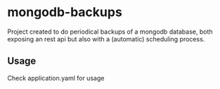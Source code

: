 # mongodb-backups
Project created to do periodical backups of a mongodb database, both exposing an rest api but also with a (automatic) scheduling process.

## Usage
Check application.yaml for usage 

